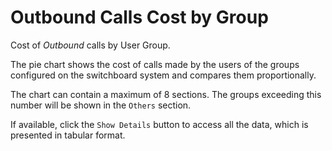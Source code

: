 # Outbound Calls Cost by Group

Cost of *Outbound* calls by User Group.

The pie chart shows the cost of calls made by the users of 
the groups configured on the switchboard system and compares them 
proportionally.

The chart can contain a maximum of 8 sections. The groups exceeding this number
will be shown in the `Others` section.

If available, click the `Show Details` button to access all the data, 
which is presented in tabular format.
